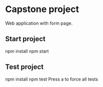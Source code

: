 # Capstone project
Web application with form page.

## Start project
npm install
npm start

## Test project
npm install
npm test
Press a to force all tests